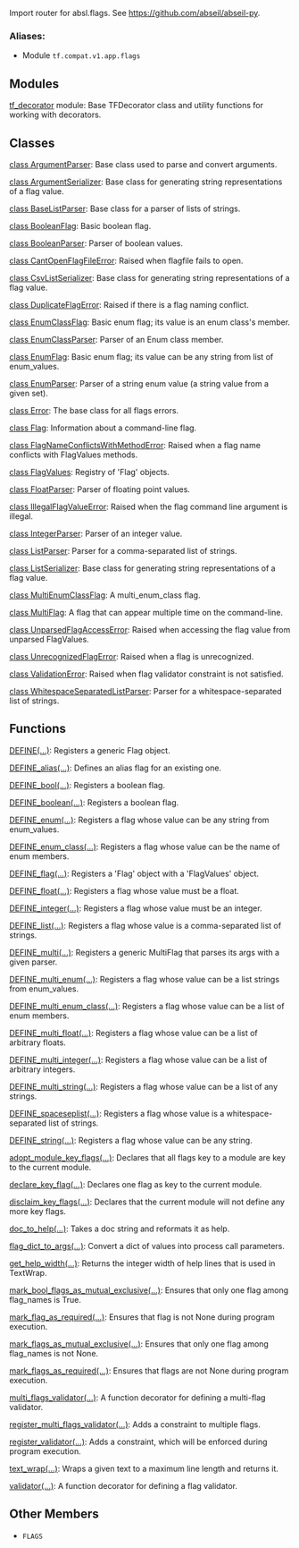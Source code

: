 
Import router for absl.flags. See https://github.com/abseil/abseil-py.
### Aliases:
- Module `tf.compat.v1.app.flags`
## Modules
[tf_decorator](https://www.tensorflow.org/api_docs/python/tf/compat/v1/flags/tf_decorator) module: Base TFDecorator class and utility functions for working with decorators.

## Classes
[class ArgumentParser](https://www.tensorflow.org/api_docs/python/tf/compat/v1/flags/ArgumentParser): Base class used to parse and convert arguments.

[class ArgumentSerializer](https://www.tensorflow.org/api_docs/python/tf/compat/v1/flags/ArgumentSerializer): Base class for generating string representations of a flag value.

[class BaseListParser](https://www.tensorflow.org/api_docs/python/tf/compat/v1/flags/BaseListParser): Base class for a parser of lists of strings.

[class BooleanFlag](https://www.tensorflow.org/api_docs/python/tf/compat/v1/flags/BooleanFlag): Basic boolean flag.

[class BooleanParser](https://www.tensorflow.org/api_docs/python/tf/compat/v1/flags/BooleanParser): Parser of boolean values.

[class CantOpenFlagFileError](https://www.tensorflow.org/api_docs/python/tf/compat/v1/flags/CantOpenFlagFileError): Raised when flagfile fails to open.

[class CsvListSerializer](https://www.tensorflow.org/api_docs/python/tf/compat/v1/flags/CsvListSerializer): Base class for generating string representations of a flag value.

[class DuplicateFlagError](https://www.tensorflow.org/api_docs/python/tf/compat/v1/flags/DuplicateFlagError): Raised if there is a flag naming conflict.

[class EnumClassFlag](https://www.tensorflow.org/api_docs/python/tf/compat/v1/flags/EnumClassFlag): Basic enum flag; its value is an enum class's member.

[class EnumClassParser](https://www.tensorflow.org/api_docs/python/tf/compat/v1/flags/EnumClassParser): Parser of an Enum class member.

[class EnumFlag](https://www.tensorflow.org/api_docs/python/tf/compat/v1/flags/EnumFlag): Basic enum flag; its value can be any string from list of enum_values.

[class EnumParser](https://www.tensorflow.org/api_docs/python/tf/compat/v1/flags/EnumParser): Parser of a string enum value (a string value from a given set).

[class Error](https://www.tensorflow.org/api_docs/python/tf/compat/v1/flags/Error): The base class for all flags errors.

[class Flag](https://www.tensorflow.org/api_docs/python/tf/compat/v1/flags/Flag): Information about a command-line flag.

[class FlagNameConflictsWithMethodError](https://www.tensorflow.org/api_docs/python/tf/compat/v1/flags/FlagNameConflictsWithMethodError): Raised when a flag name conflicts with FlagValues methods.

[class FlagValues](https://www.tensorflow.org/api_docs/python/tf/compat/v1/flags/FlagValues): Registry of 'Flag' objects.

[class FloatParser](https://www.tensorflow.org/api_docs/python/tf/compat/v1/flags/FloatParser): Parser of floating point values.

[class IllegalFlagValueError](https://www.tensorflow.org/api_docs/python/tf/compat/v1/flags/IllegalFlagValueError): Raised when the flag command line argument is illegal.

[class IntegerParser](https://www.tensorflow.org/api_docs/python/tf/compat/v1/flags/IntegerParser): Parser of an integer value.

[class ListParser](https://www.tensorflow.org/api_docs/python/tf/compat/v1/flags/ListParser): Parser for a comma-separated list of strings.

[class ListSerializer](https://www.tensorflow.org/api_docs/python/tf/compat/v1/flags/ListSerializer): Base class for generating string representations of a flag value.

[class MultiEnumClassFlag](https://www.tensorflow.org/api_docs/python/tf/compat/v1/flags/MultiEnumClassFlag): A multi_enum_class flag.

[class MultiFlag](https://www.tensorflow.org/api_docs/python/tf/compat/v1/flags/MultiFlag): A flag that can appear multiple time on the command-line.

[class UnparsedFlagAccessError](https://www.tensorflow.org/api_docs/python/tf/compat/v1/flags/UnparsedFlagAccessError): Raised when accessing the flag value from unparsed FlagValues.

[class UnrecognizedFlagError](https://www.tensorflow.org/api_docs/python/tf/compat/v1/flags/UnrecognizedFlagError): Raised when a flag is unrecognized.

[class ValidationError](https://www.tensorflow.org/api_docs/python/tf/compat/v1/flags/ValidationError): Raised when flag validator constraint is not satisfied.

[class WhitespaceSeparatedListParser](https://www.tensorflow.org/api_docs/python/tf/compat/v1/flags/WhitespaceSeparatedListParser): Parser for a whitespace-separated list of strings.

## Functions
[DEFINE(...)](https://www.tensorflow.org/api_docs/python/tf/compat/v1/flags/DEFINE): Registers a generic Flag object.

[DEFINE_alias(...)](https://www.tensorflow.org/api_docs/python/tf/compat/v1/flags/DEFINE_alias): Defines an alias flag for an existing one.

[DEFINE_bool(...)](https://www.tensorflow.org/api_docs/python/tf/compat/v1/flags/DEFINE_bool): Registers a boolean flag.

[DEFINE_boolean(...)](https://www.tensorflow.org/api_docs/python/tf/compat/v1/flags/DEFINE_bool): Registers a boolean flag.

[DEFINE_enum(...)](https://www.tensorflow.org/api_docs/python/tf/compat/v1/flags/DEFINE_enum): Registers a flag whose value can be any string from enum_values.

[DEFINE_enum_class(...)](https://www.tensorflow.org/api_docs/python/tf/compat/v1/flags/DEFINE_enum_class): Registers a flag whose value can be the name of enum members.

[DEFINE_flag(...)](https://www.tensorflow.org/api_docs/python/tf/compat/v1/flags/DEFINE_flag): Registers a 'Flag' object with a 'FlagValues' object.

[DEFINE_float(...)](https://www.tensorflow.org/api_docs/python/tf/compat/v1/flags/DEFINE_float): Registers a flag whose value must be a float.

[DEFINE_integer(...)](https://www.tensorflow.org/api_docs/python/tf/compat/v1/flags/DEFINE_integer): Registers a flag whose value must be an integer.

[DEFINE_list(...)](https://www.tensorflow.org/api_docs/python/tf/compat/v1/flags/DEFINE_list): Registers a flag whose value is a comma-separated list of strings.

[DEFINE_multi(...)](https://www.tensorflow.org/api_docs/python/tf/compat/v1/flags/DEFINE_multi): Registers a generic MultiFlag that parses its args with a given parser.

[DEFINE_multi_enum(...)](https://www.tensorflow.org/api_docs/python/tf/compat/v1/flags/DEFINE_multi_enum): Registers a flag whose value can be a list strings from enum_values.

[DEFINE_multi_enum_class(...)](https://www.tensorflow.org/api_docs/python/tf/compat/v1/flags/DEFINE_multi_enum_class): Registers a flag whose value can be a list of enum members.

[DEFINE_multi_float(...)](https://www.tensorflow.org/api_docs/python/tf/compat/v1/flags/DEFINE_multi_float): Registers a flag whose value can be a list of arbitrary floats.

[DEFINE_multi_integer(...)](https://www.tensorflow.org/api_docs/python/tf/compat/v1/flags/DEFINE_multi_integer): Registers a flag whose value can be a list of arbitrary integers.

[DEFINE_multi_string(...)](https://www.tensorflow.org/api_docs/python/tf/compat/v1/flags/DEFINE_multi_string): Registers a flag whose value can be a list of any strings.

[DEFINE_spaceseplist(...)](https://www.tensorflow.org/api_docs/python/tf/compat/v1/flags/DEFINE_spaceseplist): Registers a flag whose value is a whitespace-separated list of strings.

[DEFINE_string(...)](https://www.tensorflow.org/api_docs/python/tf/compat/v1/flags/DEFINE_string): Registers a flag whose value can be any string.

[adopt_module_key_flags(...)](https://www.tensorflow.org/api_docs/python/tf/compat/v1/flags/adopt_module_key_flags): Declares that all flags key to a module are key to the current module.

[declare_key_flag(...)](https://www.tensorflow.org/api_docs/python/tf/compat/v1/flags/declare_key_flag): Declares one flag as key to the current module.

[disclaim_key_flags(...)](https://www.tensorflow.org/api_docs/python/tf/compat/v1/flags/disclaim_key_flags): Declares that the current module will not define any more key flags.

[doc_to_help(...)](https://www.tensorflow.org/api_docs/python/tf/compat/v1/flags/doc_to_help): Takes a doc string and reformats it as help.

[flag_dict_to_args(...)](https://www.tensorflow.org/api_docs/python/tf/compat/v1/flags/flag_dict_to_args): Convert a dict of values into process call parameters.

[get_help_width(...)](https://www.tensorflow.org/api_docs/python/tf/compat/v1/flags/get_help_width): Returns the integer width of help lines that is used in TextWrap.

[mark_bool_flags_as_mutual_exclusive(...)](https://www.tensorflow.org/api_docs/python/tf/compat/v1/flags/mark_bool_flags_as_mutual_exclusive): Ensures that only one flag among flag_names is True.

[mark_flag_as_required(...)](https://www.tensorflow.org/api_docs/python/tf/compat/v1/flags/mark_flag_as_required): Ensures that flag is not None during program execution.

[mark_flags_as_mutual_exclusive(...)](https://www.tensorflow.org/api_docs/python/tf/compat/v1/flags/mark_flags_as_mutual_exclusive): Ensures that only one flag among flag_names is not None.

[mark_flags_as_required(...)](https://www.tensorflow.org/api_docs/python/tf/compat/v1/flags/mark_flags_as_required): Ensures that flags are not None during program execution.

[multi_flags_validator(...)](https://www.tensorflow.org/api_docs/python/tf/compat/v1/flags/multi_flags_validator): A function decorator for defining a multi-flag validator.

[register_multi_flags_validator(...)](https://www.tensorflow.org/api_docs/python/tf/compat/v1/flags/register_multi_flags_validator): Adds a constraint to multiple flags.

[register_validator(...)](https://www.tensorflow.org/api_docs/python/tf/compat/v1/flags/register_validator): Adds a constraint, which will be enforced during program execution.

[text_wrap(...)](https://www.tensorflow.org/api_docs/python/tf/compat/v1/flags/text_wrap): Wraps a given text to a maximum line length and returns it.

[validator(...)](https://www.tensorflow.org/api_docs/python/tf/compat/v1/flags/validator): A function decorator for defining a flag validator.

## Other Members
- `FLAGS`
